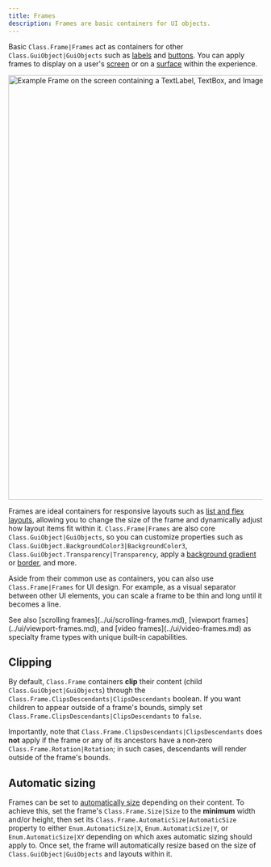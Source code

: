 ```yaml
---
title: Frames
description: Frames are basic containers for UI objects.
---
```


Basic `Class.Frame|Frames` act as containers for other `Class.GuiObject|GuiObjects` such as [labels](../ui/labels.md) and [buttons](../ui/buttons.md). You can apply frames to display on a user's [screen](../ui/on-screen-containers.md) or on a [surface](../ui/in-experience-containers.md) within the experience.

<img src="../assets/ui/ui-objects/Frame-Example.jpg" width="840" alt="Example Frame on the screen containing a TextLabel, TextBox, and ImageButton." />

Frames are ideal containers for responsive layouts such as [list and flex layouts](../ui/list-flex-layouts.md), allowing you to change the size of the frame and dynamically adjust how layout items fit within it. `Class.Frame|Frames` are also core `Class.GuiObject|GuiObjects`, so you can customize properties such as `Class.GuiObject.BackgroundColor3|BackgroundColor3`, `Class.GuiObject.Transparency|Transparency`, apply a [background gradient](../ui/appearance-modifiers.md#gradient) or [border](../ui/appearance-modifiers.md#stroke), and more.

Aside from their common use as containers, you can also use `Class.Frame|Frames` for UI design. For example, as a visual separator between other UI elements, you can scale a frame to be thin and long until it becomes a line.

<Alert severity="success">
See also [scrolling frames](../ui/scrolling-frames.md), [viewport frames](../ui/viewport-frames.md), and [video frames](../ui/video-frames.md) as specialty frame types with unique built‑in capabilities.
</Alert>

## Clipping

By default, `Class.Frame` containers **clip** their content (child `Class.GuiObject|GuiObjects`) through the `Class.Frame.ClipsDescendants|ClipsDescendants` boolean. If you want children to appear outside of a frame's bounds, simply set `Class.Frame.ClipsDescendants|ClipsDescendants` to `false`.

Importantly, note that `Class.Frame.ClipsDescendants|ClipsDescendants` does **not** apply if the frame or any of its ancestors have a non‑zero `Class.Frame.Rotation|Rotation`; in such cases, descendants will render outside of the frame's bounds.

## Automatic sizing

Frames can be set to [automatically size](../ui/size-modifiers.md#automatic-sizing) depending on their content. To achieve this, set the frame's `Class.Frame.Size|Size` to the **minimum** width and/or height, then set its `Class.Frame.AutomaticSize|AutomaticSize` property to either `Enum.AutomaticSize|X`, `Enum.AutomaticSize|Y`, or `Enum.AutomaticSize|XY` depending on which axes automatic sizing should apply to. Once set, the frame will automatically resize based on the size of `Class.GuiObject|GuiObjects` and layouts within it.
